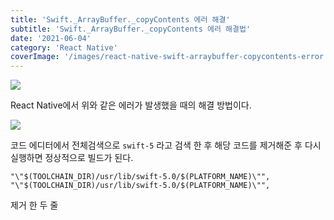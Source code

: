 ```yaml
---
title: 'Swift._ArrayBuffer._copyContents 에러 해결'
subtitle: 'Swift._ArrayBuffer._copyContents 에러 해결법'
date: '2021-06-04'
category: 'React Native'
coverImage: '/images/react-native-swift-arraybuffer-copycontents-error.png'
---
```


![](https://images.velog.io/images/hojin9622/post/e55183a6-e81d-47f1-967e-ff86645fc07b/Screen%20Shot%202021-06-04%20at%205.20.00%20PM.png)

React Native에서 위와 같은 에러가 발생했을 때의 해결 방법이다.

![](https://images.velog.io/images/hojin9622/post/02ef71f6-09a2-4dee-ada7-4b4a93dacd43/Screen%20Shot%202021-06-04%20at%205.20.43%20PM.png)

코드 에디터에서 전체검색으로 `swift-5` 라고 검색 한 후 해당 코드를 제거해준 후 다시 실행하면 정상적으로 빌드가 된다.

```
"\"$(TOOLCHAIN_DIR)/usr/lib/swift-5.0/$(PLATFORM_NAME)\"",
"\"$(TOOLCHAIN_DIR)/usr/lib/swift-5.0/$(PLATFORM_NAME)\"",
```

제거 한 두 줄
